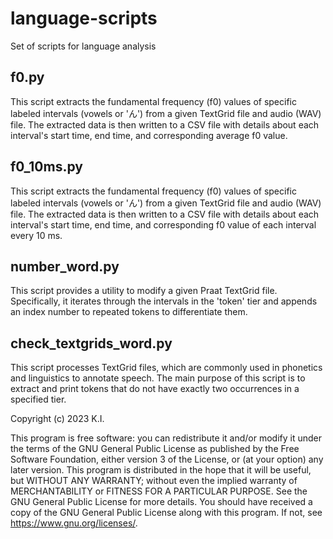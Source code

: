 # language-scripts
Set of scripts for language analysis

## f0.py
This script extracts the fundamental frequency (f0) values of specific labeled intervals (vowels or 'ん') from a given TextGrid file and audio (WAV) file. The extracted data is then written to a CSV file with details about each interval's start time, end time, and corresponding average f0 value.

## f0_10ms.py
This script extracts the fundamental frequency (f0) values of specific labeled intervals (vowels or 'ん') from a given TextGrid file and audio (WAV) file. The extracted data is then written to a CSV file with details about each interval's start time, end time, and corresponding f0 value of each interval every 10 ms.

## number_word.py
This script provides a utility to modify a given Praat TextGrid file. Specifically, it iterates through the intervals in the 'token' tier and appends an index number to repeated tokens to differentiate them.

## check_textgrids_word.py
This script processes TextGrid files, which are commonly used in phonetics and linguistics to annotate speech. The main purpose of this script is to extract and print tokens that do not have exactly two occurrences in a specified tier.


Copyright (c) 2023 K.I.

This program is free software: you can redistribute it and/or modify it under the terms of the GNU General Public License as published by the Free Software Foundation, either version 3 of the License, or (at your option) any later version.
This program is distributed in the hope that it will be useful, but WITHOUT ANY WARRANTY; without even the implied warranty of MERCHANTABILITY or FITNESS FOR A PARTICULAR PURPOSE. See the GNU General Public License for more details.
You should have received a copy of the GNU General Public License along with this program. If not, see <https://www.gnu.org/licenses/>.
